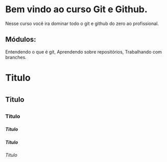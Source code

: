 # Bem vindo ao curso Git e Github. 
Nesse curso você ira dominar todo o git e github do zero ao profissional.

## Módulos:
Entendendo o que é git, Aprendendo sobre repositórios, Trabalhando com branches. 

# Titulo <h1>
## Titulo <h2>
### Titulo <h3>
##### Titulo <h4>
##### Titulo <h5>
###### Titulo <h6>